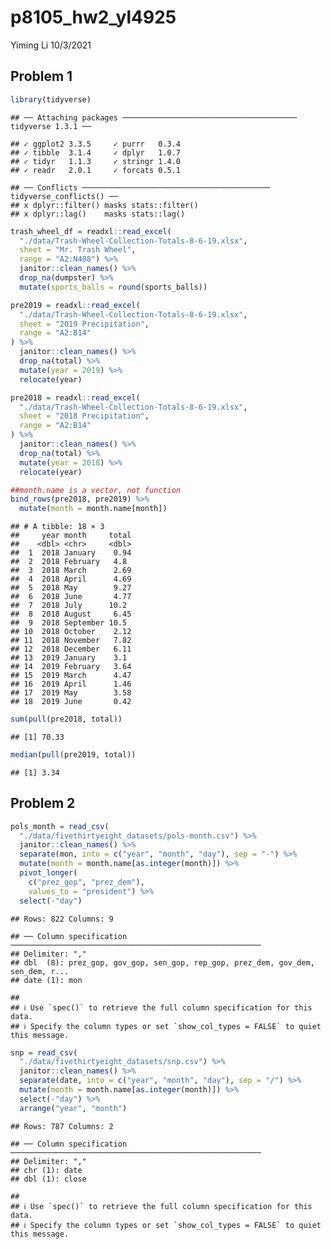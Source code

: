 p8105\_hw2\_yl4925
================
Yiming Li
10/3/2021

## Problem 1

``` r
library(tidyverse)
```

    ## ── Attaching packages ─────────────────────────────────────── tidyverse 1.3.1 ──

    ## ✓ ggplot2 3.3.5     ✓ purrr   0.3.4
    ## ✓ tibble  3.1.4     ✓ dplyr   1.0.7
    ## ✓ tidyr   1.1.3     ✓ stringr 1.4.0
    ## ✓ readr   2.0.1     ✓ forcats 0.5.1

    ## ── Conflicts ────────────────────────────────────────── tidyverse_conflicts() ──
    ## x dplyr::filter() masks stats::filter()
    ## x dplyr::lag()    masks stats::lag()

``` r
trash_wheel_df = readxl::read_excel(
  "./data/Trash-Wheel-Collection-Totals-8-6-19.xlsx",
  sheet = "Mr. Trash Wheel",
  range = "A2:N408") %>% 
  janitor::clean_names() %>% 
  drop_na(dumpster) %>% 
  mutate(sports_balls = round(sports_balls))
```

``` r
pre2019 = readxl::read_excel(
  "./data/Trash-Wheel-Collection-Totals-8-6-19.xlsx",
  sheet = "2019 Precipitation",
  range = "A2:B14"
) %>% 
  janitor::clean_names() %>% 
  drop_na(total) %>% 
  mutate(year = 2019) %>% 
  relocate(year)

pre2018 = readxl::read_excel(
  "./data/Trash-Wheel-Collection-Totals-8-6-19.xlsx",
  sheet = "2018 Precipitation",
  range = "A2:B14"
) %>% 
  janitor::clean_names() %>% 
  drop_na(total) %>% 
  mutate(year = 2018) %>% 
  relocate(year)
```

``` r
##month.name is a vector, not function
bind_rows(pre2018, pre2019) %>% 
  mutate(month = month.name[month])
```

    ## # A tibble: 18 × 3
    ##     year month     total
    ##    <dbl> <chr>     <dbl>
    ##  1  2018 January    0.94
    ##  2  2018 February   4.8 
    ##  3  2018 March      2.69
    ##  4  2018 April      4.69
    ##  5  2018 May        9.27
    ##  6  2018 June       4.77
    ##  7  2018 July      10.2 
    ##  8  2018 August     6.45
    ##  9  2018 September 10.5 
    ## 10  2018 October    2.12
    ## 11  2018 November   7.82
    ## 12  2018 December   6.11
    ## 13  2019 January    3.1 
    ## 14  2019 February   3.64
    ## 15  2019 March      4.47
    ## 16  2019 April      1.46
    ## 17  2019 May        3.58
    ## 18  2019 June       0.42

``` r
sum(pull(pre2018, total))
```

    ## [1] 70.33

``` r
median(pull(pre2019, total))
```

    ## [1] 3.34

## Problem 2

``` r
pols_month = read_csv(
  "./data/fivethirtyeight_datasets/pols-month.csv") %>% 
  janitor::clean_names() %>% 
  separate(mon, into = c("year", "month", "day"), sep = "-") %>% 
  mutate(month = month.name[as.integer(month)]) %>% 
  pivot_longer(
    c("prez_gop", "prez_dem"),
    values_to = "president") %>% 
  select(-"day")
```

    ## Rows: 822 Columns: 9

    ## ── Column specification ────────────────────────────────────────────────────────
    ## Delimiter: ","
    ## dbl  (8): prez_gop, gov_gop, sen_gop, rep_gop, prez_dem, gov_dem, sen_dem, r...
    ## date (1): mon

    ## 
    ## ℹ Use `spec()` to retrieve the full column specification for this data.
    ## ℹ Specify the column types or set `show_col_types = FALSE` to quiet this message.

``` r
snp = read_csv(
  "./data/fivethirtyeight_datasets/snp.csv") %>% 
  janitor::clean_names() %>% 
  separate(date, into = c("year", "month", "day"), sep = "/") %>% 
  mutate(month = month.name[as.integer(month)]) %>%
  select(-"day") %>%
  arrange("year", "month")
```

    ## Rows: 787 Columns: 2

    ## ── Column specification ────────────────────────────────────────────────────────
    ## Delimiter: ","
    ## chr (1): date
    ## dbl (1): close

    ## 
    ## ℹ Use `spec()` to retrieve the full column specification for this data.
    ## ℹ Specify the column types or set `show_col_types = FALSE` to quiet this message.
